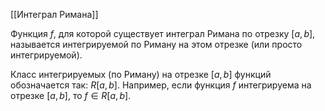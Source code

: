 [[Интеграл Римана]]

Функция $f$, для которой существует интеграл Римана по отрезку $[a,b]$, называется интегрируемой по Риману на этом отрезке (или просто интегрируемой).

Класс интегрируемых (по Риману)  на отрезке $[a,b]$ функций обозначается так: $R[a,b]$.
Например, если функция $f$ интегрируема на отрезке $[a,b]$, то $f \in R[a,b]$. 